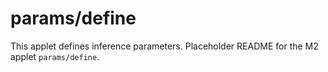 # params/define

This applet defines inference parameters. Placeholder README for the M2 applet `params/define`.
